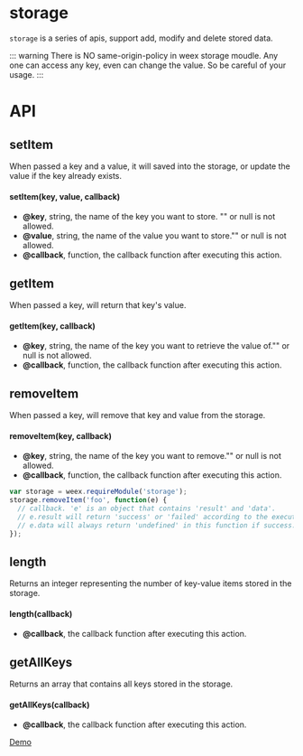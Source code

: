 # storage

`storage` is a series of apis, support add, modify and delete stored data.

::: warning
There is NO same-origin-policy in weex storage moudle. Any one can access any key, even can change the value. So be careful of your usage.
:::

# API

## setItem

When passed a key and a value, it will saved into the storage,
or update the value if the key already exists.

#### setItem(key, value, callback)

* **@key**, string, the name of the key you want to store. "" or null is not allowed.
* **@value**, string, the name of the value you want to store."" or null is not allowed.
* **@callback**, function, the callback function after executing this action.

## getItem

When passed a key, will return that key's value.

#### getItem(key, callback)

* **@key**, string, the name of the key you want to retrieve the value of."" or null is not allowed.
* **@callback**, function, the callback function after executing this action.

## removeItem

When passed a key, will remove that key and value from the storage.

#### removeItem(key, callback)

* **@key**, string, the name of the key you want to remove."" or null is not allowed.
* **@callback**, function, the callback function after executing this action.

```javascript
var storage = weex.requireModule('storage');
storage.removeItem('foo', function(e) {
  // callback. 'e' is an object that contains 'result' and 'data'.
  // e.result will return 'success' or 'failed' according to the executing result.
  // e.data will always return 'undefined' in this function if success.
});
```

## length

Returns an integer representing the number of key-value items stored in the storage.

#### length(callback)

* **@callback**, the callback function after executing this action.

## getAllKeys

Returns an array that contains all keys stored in the storage.

#### getAllKeys(callback)

* **@callback**, the callback function after executing this action.

[Demo](http://dotwe.org/vue/3fdd3e2d1646ca41199d80c7be799858)
